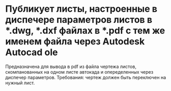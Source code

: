 # Публикует **листы, настроенные в диспечере параметров** листов в *.dwg, *.dxf файлах в *.pdf с тем же именем файла через Autodesk Autocad ole
Предназначена для вывода в pdf из файла чертежа листов, скомпанованных на одном листе автокада и опеределенных через диспечер параметров.
Требования: чертеж должен быть переключен на нужный лист.